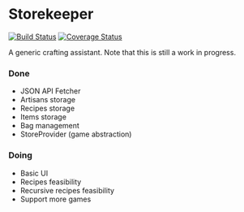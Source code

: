 Storekeeper
===

[![Build Status](https://travis-ci.org/casimir/storekeeper.svg?branch=master)](https://travis-ci.org/casimir/storekeeper) [![Coverage Status](https://coveralls.io/repos/casimir/storekeeper/badge.png?branch=master)](https://coveralls.io/r/casimir/storekeeper?branch=master)

A generic crafting assistant. Note that this is still a work in progress.

### Done

*  JSON API Fetcher
*  Artisans storage
*  Recipes storage
*  Items storage
*  Bag management
*  StoreProvider (game abstraction)

### Doing

* Basic UI
* Recipes feasibility
* Recursive recipes feasibility
* Support more games
